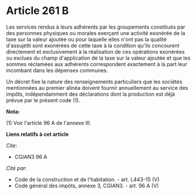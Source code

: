 # Article 261 B

Les services rendus à leurs adhérents par les groupements constitués par des personnes physiques ou morales exerçant une
activité exonérée de la taxe sur la valeur ajoutée ou pour laquelle elles n'ont pas la qualité d'assujetti sont exonérées de
cette taxe à la condition qu'ils concourent directement et exclusivement à la réalisation de ces opérations exonérées ou
exclues du champ d'application de la taxe sur la valeur ajoutée et que les sommes réclamées aux adhérents correspondent
exactement à la part leur incombant dans les dépenses communes.

Un décret fixe la nature des renseignements particuliers que les sociétés mentionnées au premier alinéa doivent fournir
annuellement au service des impôts, indépendamment des déclarations dont la production est déjà prévue par le présent code
(1).

**Nota:**

(1) Voir l'article 96 A de l'annexe III.

**Liens relatifs à cet article**

_Cite_:

  - CGIAN3 96 A

_Cité par_:

  - Code de la construction et de l'habitation. - art. L443-15 (V)
  - Code général des impôts, annexe 3, CGIAN3. - art. 96 A (V)
